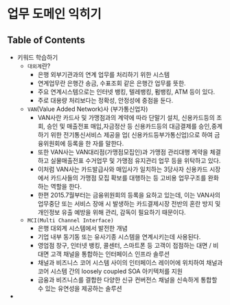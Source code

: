# 업무 도메인 익히기

## Table of Contents

- 키워드 학습하기
    - `대외계`란?
        - 은행 외부기관과의 연계 업무를 처리하기 위한 시스템
        - 연계업무란 은행간 송금, 수표조회 같은 은행간 업무를 뜻한.
        - 주요 연계시스템으로는 인터넷 뱅킹, 텔레뱅킹, 펌뱅킹, ATM 등이 있다.
        - 주로 대용량 처리보다는 정확성, 안정성에 중점을 둔다.
    - `VAN`(Value Added Network)사 (부가통신업자)
        - VAN사란 카드사 및 가맹점과의 계약에 따라 단말기 설치, 신용카드등의 조회, 승인 및 매출전표 매입,자금정산 등 신용카드등의 대금결제를 승인,중계하기 위한 전기통신서비스 제공을 업(
          신용카드등부가통신업)으로 하여 금융위원회에 등록을 한 자를 말한다.
        - 또한 VAN사는 VAN대리점(가맹점모집인)과 가맹점 관리대행 계약을 체결하고 실물매출전표 수거업무 및 가맹점 유지관리 업무 등을 위탁하고 있다.
        - 이처럼 VAN사는 카드발급사와 매입사가 일치하는 3당사자 신용카드 시장에서 카드사들의 가맹점 모집 확보를 대행하는 등 고비용 업무구조를 완화하는 역할을 한다.
        - 한편 2015.7월부터는 금융위원회의 등록을 요하고 있는데, 이는 VAN사의 업무중단 또는 서비스 장애 시 발생하는 카드결제시장 전반의 혼란 방지 및 개인정보 유출 예방을 위해 관리, 감독이
          필요하기 때문이다.
    - `MCI(Multi Channel Interface)`
        - 은행 대외계 시스템에서 발전한 개념
        - 기업 내부 동기동 또는 유사기종 시스템을 연계시키는데 사용된다.
        - 영업점 창구, 인터넷 뱅킹, 콜센터, 스마트폰 등 고객이 접점하는 대면 / 비대면 고객 채널을 통합하는 인터페이스 인프라 솔루션
        - 채널과 비즈니스 코어 시스템 사이의 인터페이스 레이어에 위치하여 채널과 코어 시스템 간의 loosely coupled SOA 아키텍처를 지원
        - 금융과 비즈니스를 결합한 다양한 신규 컨버전스 채널을 신속하게 통합할 수 있는 유연성을 제공하는 솔루션
- 